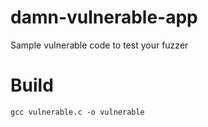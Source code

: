 # damn-vulnerable-app
Sample vulnerable code to test your fuzzer

# Build

`gcc vulnerable.c -o vulnerable`
